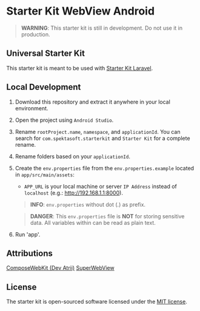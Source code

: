 # Starter Kit WebView Android

> **WARNING**: This starter kit is still in development. Do not use it in production.

## Universal Starter Kit

This starter kit is meant to be used with [Starter Kit Laravel](https://github.com/spektasoft/starter-kit-laravel).

## Local Development

1. Download this repository and extract it anywhere in your local environment.

1. Open the project using `Android Studio`.

1. Rename `rootProject.name`, `namespace`, and `applicationId`. You can search for `com.spektasoft.starterkit` and `Starter Kit` for a complete rename.

1. Rename folders based on your `applicationId`.

1. Create the `env.properties` file from the `env.properties.example` located in `app/src/main/assets`:

   - `APP_URL` is your local machine or server `IP Address` instead of `localhost` (e.g.: http://192.168.1.1:8000).

   > **INFO**: `env.properties` without dot (.) as prefix.

   > **DANGER**: This `env.properties` file is **NOT** for storing sensitive data. All variables within can be read as plain text.

1. Run 'app'.

## Attributions

[ComposeWebKit (Dev Atrii)](https://github.com/DevAtrii/ComposeWebKit)
[SuperWebView](https://github.com/roozbehzarei/SuperWebView)

## License

The starter kit is open-sourced software licensed under the [MIT license](LICENSE).
